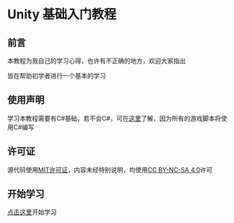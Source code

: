 # Unity 基础入门教程

## 前言

本教程为我自己的学习心得，也许有不正确的地方，欢迎大家指出

皆在帮助初学者进行一个基本的学习

## 使用声明

学习本教程需要有C#基础，若不会C#，可在[这里](https://www.runoob.com/csharp/csharp-tutorial.html)了解，因为所有的游戏脚本将使用C#编写

## 许可证

源代码使用[MIT许可证](https://mit-license.org/)，内容未经特别说明，均使用[CC BY-NC-SA 4.0](https://creativecommons.org/licenses/by-nc-sa/4.0/deed.zh)许可

## 开始学习

[点击这里](/basic/)开始学习